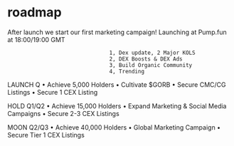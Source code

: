 # roadmap
After launch we start our first marketing campaign!
Launching at Pump.fun at 18:00/19:00 GMT 

                                    1, Dex update, 2 Major KOLS 
                                    2, DEX Boosts & DEX Ads 
                                    3, Build Organic Community
                                    4, Trending 
LAUNCH Q
• Achieve 5,000 Holders
• Cultivate $GORB
• Secure CMC/CG Listings
• Secure 1 CEX Listing


HOLD Q1/Q2
• Achieve 15,000 Holders
• Expand Marketing & Social Media Campaigns
• Secure 2-3 CEX Listings

MOON Q2/Q3
• Achieve 40,000 Holders
• Global Marketing Campaign
• Secure Tier 1 CEX Listings
